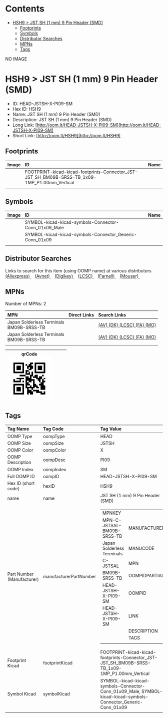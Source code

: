 



Contents
========

* [HSH9 > JST SH (1 mm) 9 Pin Header (SMD)](#hsh9--jst-sh-1-mm-9-pin-header-smd)
	* [Footprints](#footprints)
	* [Symbols](#symbols)
	* [Distributor Searches](#distributor-searches)
	* [MPNs](#mpns)
	* [Tags](#tags)
  
NO IMAGE  
# HSH9 > JST SH (1 mm) 9 Pin Header (SMD)

- ID: HEAD-JSTSH-X-PI09-SM
- Hex ID: HSH9
- Name: JST SH (1 mm) 9 Pin Header (SMD)
- Description: JST SH (1 mm) 9 Pin Header (SMD)
- Long Link: [http://oom.lt/HEAD-JSTSH-X-PI09-SM](http://oom.lt/HEAD-JSTSH-X-PI09-SM)
- Short Link: [http://oom.lt/HSH9](http://oom.lt/HSH9)

## Footprints
  

|Image|ID|Name|
| :--- | :--- | :--- |
||FOOTPRINT-kicad-kicad-footprints-Connector_JST-JST_SH_BM09B-SRSS-TB_1x09-1MP_P1.00mm_Vertical||
||||

## Symbols
  

|Image|ID|Name|
| :--- | :--- | :--- |
|![]()|SYMBOL-kicad-kicad-symbols-Connector-Conn_01x09_Male||
|![]()|SYMBOL-kicad-kicad-symbols-Connector_Generic-Conn_01x09||
||||

## Distributor Searches
  
Links to search for this item (using OOMP name) at various distributors  
[(Aliexpress) ](https://www.aliexpress.com/wholesale?SearchText=1117JST+SH+1+mm+9+Pin+Header+SMD)&nbsp;&nbsp;&nbsp;[(Avnet) ](https://www.avnet.com/shop/us/search/JST+SH+1+mm+9+Pin+Header+SMD)&nbsp;&nbsp;&nbsp;[(Digikey) ](https://www.digikey.co.uk/en/products/result?s=JST+SH+1+mm+9+Pin+Header+SMD)&nbsp;&nbsp;&nbsp;[(LCSC) ](https://www.lcsc.com/search?q=JST+SH+1+mm+9+Pin+Header+SMD)&nbsp;&nbsp;&nbsp;[(Farnell) ](https://uk.farnell.com/search?st=JST+SH+1+mm+9+Pin+Header+SMD)&nbsp;&nbsp;&nbsp;[(Mouser) ](https://www.mouser.com/c/?q=JST+SH+1+mm+9+Pin+Header+SMD)&nbsp;&nbsp;&nbsp;
## MPNs
  
Number of MPNs: 2  

|MPN|Direct Links|Search Links|
| :--- | :--- | :--- |
|Japan Solderless Terminals<br>BM09B-SRSS-TB||[(AV) ](https://www.avnet.com/shop/us/search/BM09B-SRSS-TB)[(DK) ](https://www.digikey.co.uk/products/en?keywords=BM09B-SRSS-TB)[(LCSC) ](https://www.lcsc.com/search?q=BM09B-SRSS-TB)[(FA) ](https://uk.farnell.com/search?st=BM09B-SRSS-TB)[(MO) ](https://www.mouser.com/c/?q=BM09B-SRSS-TB)|
|Japan Solderless Terminals<br>BM09B-SRSS-TB||[(AV) ](https://www.avnet.com/shop/us/search/BM09B-SRSS-TB)[(DK) ](https://www.digikey.co.uk/products/en?keywords=BM09B-SRSS-TB)[(LCSC) ](https://www.lcsc.com/search?q=BM09B-SRSS-TB)[(FA) ](https://uk.farnell.com/search?st=BM09B-SRSS-TB)[(MO) ](https://www.mouser.com/c/?q=BM09B-SRSS-TB)|
||||
  

|qrCode<br>[![](https://raw.githubusercontent.com/oomlout/oomlout_OOMP_parts_V2/main/HEAD/JSTSH/X/PI09/SM/qrCode_140.png)](https://github.com/oomlout/oomlout_OOMP_parts_V2/tree/main/HEAD/JSTSH/X/PI09/SM/qrCode.png)||||
| :---: | :---: | :---: | :---: |

## Tags
  

|Tag Name|Tag Code|Tag Value|
| :--- | :--- | :--- |
|OOMP Type|oompType|HEAD|
|OOMP Size|oompSize|JSTSH|
|OOMP Color|oompColor|X|
|OOMP Description|oompDesc|PI09|
|OOMP Index|oompIndex|SM|
|Full OOMP ID|oompID|HEAD-JSTSH-X-PI09-SM|
|Hex ID (short code)|hexID|HSH9|
|name|name|JST SH (1 mm) 9 Pin Header (SMD)|
|Part Number (Manufacturer)|manufacturerPartNumber|<table><tr><td>MPNKEY</td></tr><tr><td> MPN-C-JSTSAL-BM09B-SRSS-TB</td><td> MANUFACTURER</td></tr><tr><td> Japan Solderless Terminals</td><td> MANUCODE</td></tr><tr><td> C-JSTSAL</td><td> MPN</td></tr><tr><td> BM09B-SRSS-TB</td><td> OOMPIDPARTIAL</td></tr><tr><td> HEAD-JSTSH-X-PI09-SM</td><td> OOMPID</td></tr><tr><td> HEAD-JSTSH-X-PI09-SM</td><td> LINK</td></tr><tr><td> </td><td> DESCRIPTION</td></tr><tr><td> </td><td> TAGS</td></tr><tr><td> </td></tr></table></td><td> <table><tr><td>MPNKEY</td></tr><tr><td> MPN-C-JSTSAL-BM09B-SRSS-TB</td><td> MANUFACTURER</td></tr><tr><td> Japan Solderless Terminals</td><td> MANUCODE</td></tr><tr><td> C-JSTSAL</td><td> MPN</td></tr><tr><td> BM09B-SRSS-TB</td><td> OOMPIDPARTIAL</td></tr><tr><td> HEAD-JSTSH-X-PI09-SM</td><td> OOMPID</td></tr><tr><td> HEAD-JSTSH-X-PI09-SM</td><td> LINK</td></tr><tr><td> </td><td> DESCRIPTION</td></tr><tr><td> </td><td> TAGS</td></tr><tr><td> </td></tr></table>|
|Footprint Kicad|footprintKicad|FOOTPRINT-kicad-kicad-footprints-Connector_JST-JST_SH_BM09B-SRSS-TB_1x09-1MP_P1.00mm_Vertical|
|Symbol Kicad|symbolKicad|SYMBOL-kicad-kicad-symbols-Connector-Conn_01x09_Male, SYMBOL-kicad-kicad-symbols-Connector_Generic-Conn_01x09|
||||
